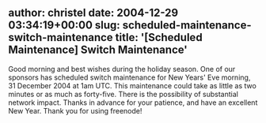 author: christel
date: 2004-12-29 03:34:19+00:00
slug: scheduled-maintenance-switch-maintenance
title: '[Scheduled Maintenance] Switch Maintenance'
---

Good morning and best wishes during the holiday season.  One of our sponsors has scheduled switch maintenance for New Years' Eve morning, 31 December 2004 at 1am UTC.  This maintenance could take as little as two minutes or as much as forty-five.  There is the possibility of substantial network impact.
Thanks in advance for your patience, and have an excellent New Year. Thank you for using freenode!
